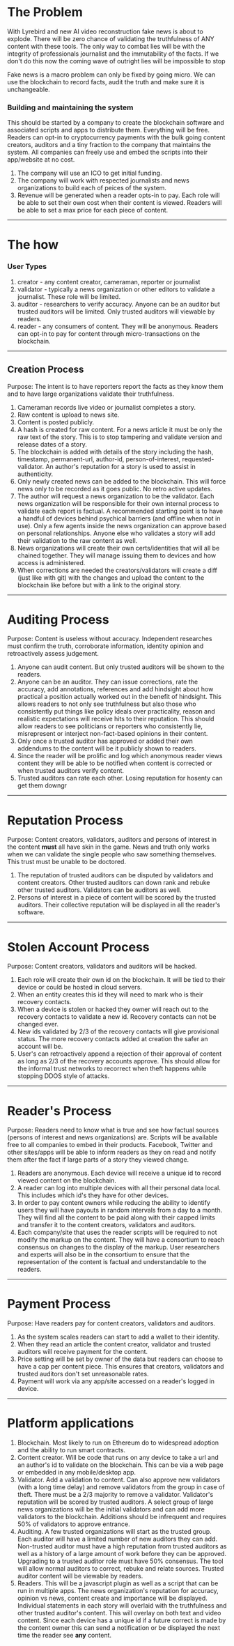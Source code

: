 # The Problem

With Lyrebird and new AI video reconstruction fake news is
about to explode. There will be zero chance of validating the
truthfulness of ANY content with these tools. The only way to combat lies
will be with the integrity of professionals journalist and
the immutability of the facts. If we don't do this now the
coming wave of outright lies will be impossible to stop

Fake news is a macro problem can only be fixed by going micro. We can
use the blockchain to record facts, audit the truth and
make sure it is unchangeable.


### Building and maintaining the system

This should be started by a company to create the blockchain software
and associated scripts and apps to distribute them. Everything will be free. 
Readers can opt-in to cryptocurrency payments with the bulk 
going content creators, auditors and a tiny fraction to 
the company that maintains the system. All companies can 
freely use and embed the scripts into their app/website
at no cost. 

1. The company will use an ICO to get initial funding.
2. The company will work with respected journalists and news
organizations to build each of peices of the system.
3. Revenue will be generated when a reader opts-in to pay. Each
role will be able to set their own cost when their content 
is viewed. Readers will be able to set a max price for each
piece of content.

--- 

# The how

### User Types

1. creator - any content creator, cameraman, reporter or journalist
2. validator - typically a news organization or other editors 
to validate a journalist. These role will be limited.
3. auditor - researchers to verify accuracy. Anyone can be an 
auditor but trusted auditors will be limited. Only trusted 
auditors will viewable by readers.
4. reader - any consumers of content. They will be anonymous.
Readers can opt-in to pay for content through micro-transactions
on the blockchain.

---

## Creation Process

Purpose: The intent is to have reporters report the facts 
as they know them and to have large organizations validate their
truthfulness. 

1. Cameraman records live video or journalist completes a story.
2. Raw content is upload to news site.
3. Content is posted publicly.
4. A hash is created for raw content. For a news article it must be 
only the raw text of the story. This is to stop tampering and validate
version and release dates of a story.
5. The blockchain is added with details of the story including the hash, 
timestamp, permanent-url, author-id, person-of-interest, requested-validator.
An author's reputation for a story is used to assist in authenticity.
6. Only newly created news can be added to the blockchain. This will
force news only to be recorded as it goes public. No retro active updates.
7. The author will request a news organization to be the validator.
Each news organization will be responsible for their own internal 
process to validate each report is factual. A recommended starting point
is to have a handful of devices behind psychical barriers (and offline when not
in use). Only a few agents inside the news organization 
can approve based on personal relationships. Anyone else who 
validates a story will add their validation to the raw content as well.
8. News organizations will create their own certs/identities
that will all be chained together. They will manage issuing them 
to devices and how access is administered. 
9. When corrections are needed the creators/validators will
create a diff (just like with git) with the changes and upload
the content to the blockchain like before but with a link 
to the original story. 

--- 

# Auditing Process 

Purpose: Content is useless without accuracy. Independent 
researches must confirm the truth, corroborate information, 
identity opinion and retroactively assess judgement. 

1. Anyone can audit content. But only trusted auditors will
be shown to the readers. 
2. Anyone can be an auditor. They can issue corrections, rate the 
accuracy, add annotations, references and add hindsight about
how practical a position actually worked out in the benefit of hindsight. 
This allows readers to not only see truthfulness but also those 
who consistently put things like policy ideals over practicality, 
reason and realistic expectations will receive hits to their 
reputation. This should allow readers to see politicians or reporters
who consistently lie, misrepresent or interject non-fact-based opinions
in their content.
3. Only once a trusted auditor has approved or added their own 
addendums to the content will be it publicly shown to readers.
4. Since the reader will be prolific and log which anonymous 
reader views content they will be able to be notified when
content is corrected or when trusted auditors verify content.
5. Trusted auditors can rate each other. Losing reputation for 
hosenty can get them downgr

---


# Reputation Process 

Purpose: Content creators, validators, auditors and persons of 
interest in the content __must__ all have skin in the game. 
News and truth only works when we can validate
the single people who saw something themselves. This trust 
must be unable to be doctored.

1. The reputation of trusted auditors can be disputed by
validators and content creators. Other trusted auditors 
can down rank and rebuke other trusted auditors. Validators
can be auditors as well. 
2. Persons of interest in a piece of content will be scored
by the trusted auditors. Their collective reputation will be
displayed in all the reader's software.

---

# Stolen Account Process 

Purpose: Content creators, validators and auditors will be
hacked.

1. Each role will create their own id on the blockchain. It 
will be tied to their device or could be hosted in cloud servers.
2. When an entity creates this id they will need to mark who
is their recovery contacts.
3. When a device is stolen or hacked they owner will reach
out to the recovery contacts to validate a new id. Recovery
contacts can not be changed ever.
4. New ids validated by 2/3 of the recovery contacts will
give provisional status. The more recovery contacts added
at creation the safer an account will be. 
5. User's can retroactively append a rejection of their approval
of content as long as 2/3 of the recovery accounts approve. This 
should allow for the informal trust networks to recorrect when
theft happens while stopping DDOS style of attacks.

---

# Reader's Process 

Purpose: Readers need to know what is true and see how factual
sources (persons of interest and news organizations) are. Scripts
will be available free to all companies to embed in their products.
Facebook, Twitter and other sites/apps will be able to inform 
readers as they on read and notify them after the fact if 
large parts of a story they viewed change. 

1. Readers are anonymous. Each device will receive a unique
id to record viewed content on the blockchain. 
2. A reader can log into multiple devices with all their personal
data local. This includes which id's they have for other devices.
3. In order to pay content owners while reducing the ability to
identify users they will have payouts in random intervals from a 
day to a month. They will find all the content to be paid along 
with their capped limits and transfer it to the content creators, 
validators and auditors.
4. Each company/site that uses the reader scripts will be required
to not modify the markup on the content. They will have a consortium 
to reach consensus on changes to the display of the markup. User
researchers and experts will also be in the consortium to ensure
that the representation of the content is factual and understandable
to the readers.

---

# Payment Process 

Purpose: Have readers pay for content creators, validators and 
auditors. 

1. As the system scales readers can start to add a 
wallet to their identity. 
2. When they read an article the content creator, validator 
and trusted auditors will receive payment for the content. 
3. Price setting will be set by owner of the data 
but readers can choose to have a cap per content piece. This 
ensures that creators, validators and trusted auditors don't set 
unreasonable rates. 
4. Payment will work via any app/site accessed 
on a reader's logged in device.

---

# Platform applications

1. Blockchain. Most likely to run on Ethereum do to widespread 
adoption and the ability to run smart contracts. 
2. Content creator. Will be code that runs on any device
to take a url and an author's id to validate on the blockchain.
This can be via a web page or embedded in any mobile/desktop app.
3. Validator. Add a validation to content. Can also approve
new validators (with a long time delay) and remove validators
from the group in case of theft. There must be a 2/3 majority 
to remove a validator. Validator's reputation will be scored
by trusted auditors. A select group of large news organizations
will be the initial validators and can add more validators to the 
blockchain. Additions should be infrequent and requires 50% of 
validators to approve entrance. 
4. Auditing. A few trusted organizations will start as the 
trusted group. Each auditor will have a limited number of
new auditors they can add. Non-trusted auditor must have a high 
reputation from trusted auditors as well as a history of 
a large amount of work before they can be approved. Upgrading 
to a trusted auditor role must have 50% consensus. The tool will
allow normal auditors to correct, rebuke and relate sources. Trusted
auditor content will be viewable by readers.
5. Readers. This will be a javascript plugin as well as a 
script that can be run in multiple apps. The news organization's
reputation for accuracy, opinion vs news, content create and 
importance will be displayed. Individual statements in each story 
will overlaid with the truthfulness and other trusted auditor's
content. This will overlay on both text and video content. Since
each device has a unique id if a future correct is made by
the content owner this can send a notification or be displayed
the next time the reader see __any__ content.